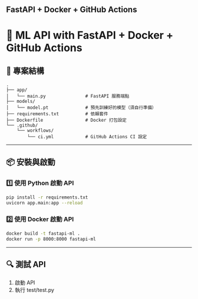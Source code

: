 ## FastAPI + Docker + GitHub Actions

# 🚀 ML API with FastAPI + Docker + GitHub Actions

## 📁 專案結構

```
.
├── app/
│   └── main.py               # FastAPI 服務端點
├── models/
│   └── model.pt              # 預先訓練好的模型（須自行準備）
├── requirements.txt          # 依賴套件
├── Dockerfile                # Docker 打包設定
└── .github/
    └── workflows/
        └── ci.yml            # GitHub Actions CI 設定
```

---

## 📦 安裝與啟動

### 1️⃣ 使用 Python 啟動 API

```bash
pip install -r requirements.txt
uvicorn app.main:app --reload
```

### 2️⃣ 使用 Docker 啟動 API

```bash
docker build -t fastapi-ml .
docker run -p 8000:8000 fastapi-ml
```

---

## 🔍 測試 API
1. 啟動 API
2. 執行 test/test.py